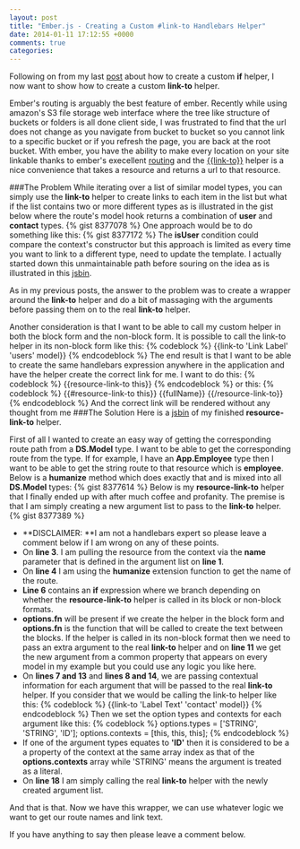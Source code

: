 ```yaml
---
layout: post
title: "Ember.js - Creating a Custom #link-to Handlebars Helper"
date: 2014-01-11 17:12:55 +0000
comments: true
categories: 
---
```

<!--http://jsbin.com/OnuCaCep/36/edit-->
Following on from my last <a href="http://www.thesoftwaresimpleton.com/blog/2014/01/08/custom-if/">post</a> about how to create a custom **if** helper, I now want to show how to create a custom **link-to** helper.

Ember's routing is arguably the best feature of ember.  Recently while using amazon's S3 file storage web interface where the tree like structure of buckets or folders is all done client side, I was frustrated to find that the url does not change as you navigate from bucket to bucket so you cannot link to a specific bucket or if you refresh the page, you are back at the root bucket.  With ember, you have the ability to make every location on your site linkable thanks to ember's execellent <a href="http://emberjs.com/guides/routing/">routing</a> and the <a href="http://emberjs.com/guides/templates/links/" target="_blank">&#123;&#123;link-to&#125;&#125;</a> helper is a nice convenience that takes a resource and returns a url to that resource.

###The Problem
While iterating over a list of similar model types, you can simply use the **link-to** helper to create links to each item in the list but what if the list contains two or more different types as is illustrated in the gist below where the route's model hook returns a combination of **user** and **contact** types.
{% gist 8377078 %}
One approach would be to do something like this:
{% gist 8377172 %}
The **isUser** condition could compare the context's constructor but this approach is limited as every time you want to link to a different type,  need to update the template. I actually started down this unmaintainable path before souring on the idea as is illustrated in this <a href="http://jsbin.com/OnuCaCep/30/edit" target="_blank">jsbin</a>.

As in my previous posts, the answer to the problem was to create a wrapper around the **link-to** helper and do a bit of massaging with the arguments before passing them on to the real **link-to** helper.

Another consideration is that I want to be able to call my custom helper in both the block form and the non-block form.  It is possible to call the link-to helper in its non-block form like this:
{% codeblock %}
&#123;&#123;link-to 'Link Label' 'users' model&#125;&#125;
{% endcodeblock %}
The end result is that I want to be able to create the same handlebars expression anywhere in the application and have the helper create the correct link for me.  I want to do this:
{% codeblock %}
&#123;&#123;resource-link-to this&#125;&#125;
{% endcodeblock %}
or this:
{% codeblock %}
&#123;&#123;#resource-link-to this&#125;&#125;
  &#123;&#123;fullName&#125;&#125;
&#123;&#123;/resource-link-to&#125;&#125;
{% endcodeblock %}
And the correct link will be rendered without any thought from me
###The Solution
Here is a <a href="http://jsbin.com/OnuCaCep/34/edit" target="_blank">jsbin</a> of my finished **resource-link-to** helper.

First of all I wanted to create an easy way of getting the corresponding route path from a **DS.Model** type.  I want to be able to get the corresponding route from the type.  If for example, I have an **App.Employee** type then I want to be able to get the string route to that resource which is **employee**. Below is a **humanize** method which does exactly that and is mixed into all **DS.Model** types:
{% gist 8377614 %}
Below is my **resource-link-to** helper that I finally ended up with after much coffee and profanity.  The premise is that I am simply creating a new argument list to pass to the **link-to** helper.
{% gist 8377389 %}
- **DISCLAIMER: **I am not a handlebars expert so please leave a comment below if I am wrong on any of these points.
- On **line 3**. I am pulling the resource from the context via the **name** parameter that is defined in the argument list on **line 1**.
- On **line 4** I am using the **humanize** extension function to get the name of the route.
- **Line 6** contains an **if** expression where we branch depending on whether the **resource-link-to** helper is called in its block or non-block formats.  
- **options.fn** will be present if we create the helper in the block form and **options.fn** is the function that will be called to create the text between the blocks.  If the helper is called in its non-block format then we need to pass an extra argument to the real **link-to** helper and on **line 11** we get the new argument from a common property that appears on every model in my example but you could use any logic you like here.
- On **lines 7 and 13** and **lines 8 and 14**, we are passing contextual information for each argument that will be passed to the real **link-to** helper. If you consider that we would be calling the link-to helper like this:
{% codeblock %}
 &#123;&#123;link-to 'Label Text' 'contact'  model&#125;&#125;
{% endcodeblock %}
Then we set the option types and contexts for each argument like this:
{% codeblock %}
options.types = ['STRING', 'STRING', 'ID'];
options.contexts = [this, this, this];
{% endcodeblock %}
- If one of the argument types equates to **'ID'** then it is considered to be a a property of the context at the same array index as that of the **options.contexts** array while 'STRING' means the argument is treated as a literal.
- On **line 18** I am simply calling the real **link-to** helper with the newly created argument list. 

And that is that.  Now we have this wrapper, we can use whatever logic we want to get our route names and link text.

If you have anything to say then please leave a comment below.
